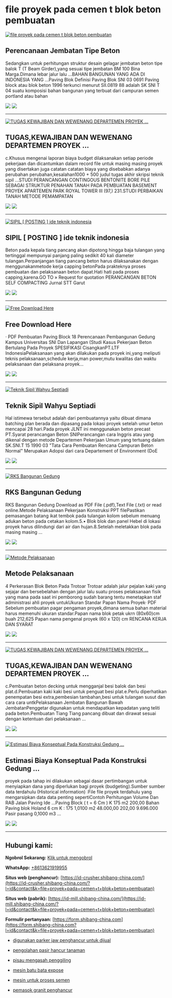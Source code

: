 # file proyek pada cemen t blok beton pembuatan

<a href="https://swt.shibang-china.com/?l=id&img&k=file+proyek+pada+cemen+t+blok+beton+pembuatan" target="_blank">![file proyek pada cemen t blok beton pembuatan](http://static.shibang-china.com/all-800x300/1298.jpg)</a>

## Perencanaan Jembatan Tipe Beton
Sedangkan untuk perhitungan struktur desain gelagar jembatan beton tipe balok T (T Beam Girder),yang sesuai tipe jembatan BM 100 Bina Marga.Dimana lebar jalur lalu …BAHAN BANGUNAN YANG ADA DI INDONESIA YANG …Paving Blok Definisi Paving Blok SNI 03 0691 Paving block atau blok beton 1996 terkunci menurut SII.0819 88 adalah SK SNI T 04 suatu komposisi bahan bangunan yang terbuat dari campuran semen portland atau bahan


<a href="https://whatsapp.shibangsoft.com/WhatsApp.php" target="_blank" title="WhatsApp">![](http://static.shibang-china.com/icon/whatsapp.png)</a> <a href="https://swt.shibang-china.com/?l=id&icon&k=file+proyek+pada+cemen+t+blok+beton+pembuatan" target="_blank">![](http://static.shibang-china.com/icon/chat-id.png)</a>

---

<a href="https://swt.shibang-china.com/?l=id&img&k=file+proyek+pada+cemen+t+blok+beton+pembuatan" target="_blank">![TUGAS,KEWAJIBAN DAN WEWENANG DEPARTEMEN PROYEK …](http://static.shibang-china.com/all-800x300/655.jpg)</a>

## TUGAS,KEWAJIBAN DAN WEWENANG DEPARTEMEN PROYEK …
c.Khusus mengenai laporan biaya budget dilaksanakan setiap periode pekerjaan dan dicantumkan dalam record file untuk masing masing proyek yang disertakan juga catatan catatan biaya yang disebabkan adanya perubahan perubahan,kesalahan1000 + 500 judul tugas akhir skripsi teknik sipil …STUDI PERANCANGAN CONTINGOUS BENTONITE BORE PILE SEBAGAI STRUKTUR PENAHAN TANAH PADA PEMBUATAN BASEMENT PROYEK APARTEMEN PARK ROYAL TOWER III (97,) 231.STUDI PERBAIKAN TANAH METODE PEMAMPATAN


<a href="https://whatsapp.shibangsoft.com/WhatsApp.php" target="_blank" title="WhatsApp">![](http://static.shibang-china.com/icon/whatsapp.png)</a> <a href="https://swt.shibang-china.com/?l=id&icon&k=file+proyek+pada+cemen+t+blok+beton+pembuatan" target="_blank">![](http://static.shibang-china.com/icon/chat-id.png)</a>

---

<a href="https://swt.shibang-china.com/?l=id&img&k=file+proyek+pada+cemen+t+blok+beton+pembuatan" target="_blank">![SIPIL [ POSTING ] ide teknik indonesia](http://static.shibang-china.com/all-800x300/257.jpg)</a>

## SIPIL [ POSTING ] ide teknik indonesia
Beton pada kepala tiang pancang akan dipotong hingga baja tulangan yang tertinggal mempunyai panjang paling sedikit 40 kali diameter tulangan.Perpanjangan tiang pancang beton harus dilaksanakan dengan menggunakanmetode kerja capping betonPada prakteknya proses pembuatan dan pelaksanaan beton dapat.Hati hati pada proses capping,karena.GO TO » Request for quotation PERANCANGAN BETON SELF COMPACTING Jurnal STT Garut


<a href="https://whatsapp.shibangsoft.com/WhatsApp.php" target="_blank" title="WhatsApp">![](http://static.shibang-china.com/icon/whatsapp.png)</a> <a href="https://swt.shibang-china.com/?l=id&icon&k=file+proyek+pada+cemen+t+blok+beton+pembuatan" target="_blank">![](http://static.shibang-china.com/icon/chat-id.png)</a>

---

<a href="https://swt.shibang-china.com/?l=id&img&k=file+proyek+pada+cemen+t+blok+beton+pembuatan" target="_blank">![Free Download Here](http://static.shibang-china.com/all-800x300/1217.jpg)</a>

## Free Download Here
· PDF Pembuatan Paving Block 18 Perencanaan Pembangunan Gedung Kampus Universitas SNI Dan Lapangan (Studi Kasus Pekerjaan Beton Bertulang Pada Proyek SPESIFIKASI CisangkanPT.LTF IndonesiaPelaksanaan yang akan dilakukan pada proyek ini,yang meliputi teknis pelaksanaan,schedule kerja,man power,mutu kwalitas dan waktu pelaksanaan dan pelaksana proyek…


<a href="https://whatsapp.shibangsoft.com/WhatsApp.php" target="_blank" title="WhatsApp">![](http://static.shibang-china.com/icon/whatsapp.png)</a> <a href="https://swt.shibang-china.com/?l=id&icon&k=file+proyek+pada+cemen+t+blok+beton+pembuatan" target="_blank">![](http://static.shibang-china.com/icon/chat-id.png)</a>

---

<a href="https://swt.shibang-china.com/?l=id&img&k=file+proyek+pada+cemen+t+blok+beton+pembuatan" target="_blank">![Teknik Sipil Wahyu Septiadi](http://static.shibang-china.com/all-800x300/192.jpg)</a>

## Teknik Sipil Wahyu Septiadi
Hal istimewa tersebut adalah dari pembuatannya yaitu dibuat dimana batching plan berada dan dipasang pada lokasi proyek setelah umur beton mencapai 28 hari.Pada proyek JLNT ini menggunakan beton precast PT.Syarat perancangan Beton SNIPerancangan cara Inggris atau yang dikenal dengan metode Departemen Pekerjaan Umum yang tertuang dalam SK.SNI.T 15 1990 03 "Tata Cara Pembuatan Rencana Campuran Beton Normal" Merupakan Adopsi dari cara Departement of Environment (DoE


<a href="https://whatsapp.shibangsoft.com/WhatsApp.php" target="_blank" title="WhatsApp">![](http://static.shibang-china.com/icon/whatsapp.png)</a> <a href="https://swt.shibang-china.com/?l=id&icon&k=file+proyek+pada+cemen+t+blok+beton+pembuatan" target="_blank">![](http://static.shibang-china.com/icon/chat-id.png)</a>

---

<a href="https://swt.shibang-china.com/?l=id&img&k=file+proyek+pada+cemen+t+blok+beton+pembuatan" target="_blank">![RKS Bangunan Gedung](http://static.shibang-china.com/all-800x300/318.jpg)</a>

## RKS Bangunan Gedung
RKS Bangunan Gedung Download as PDF File (.pdf),Text File (.txt) or read online.Metode Pelaksanaan Pekerjaan Konstruksi PPT filePastikan pemasangan batang ikat tembok pada tulangan kolom sebelum menuang adukan beton pada cetakan kolom.5.• Blok blok dan panel Hebel di lokasi proyek harus dilindungi dari air dan hujan.8.Setelah meletakkan blok pada masing masing …


<a href="https://whatsapp.shibangsoft.com/WhatsApp.php" target="_blank" title="WhatsApp">![](http://static.shibang-china.com/icon/whatsapp.png)</a> <a href="https://swt.shibang-china.com/?l=id&icon&k=file+proyek+pada+cemen+t+blok+beton+pembuatan" target="_blank">![](http://static.shibang-china.com/icon/chat-id.png)</a>

---

<a href="https://swt.shibang-china.com/?l=id&img&k=file+proyek+pada+cemen+t+blok+beton+pembuatan" target="_blank">![Metode Pelaksanaan](http://static.shibang-china.com/all-800x300/840.jpg)</a>

## Metode Pelaksanaan
4 Perkerasan Blok Beton Pada Trotoar Trotoar adalah jalur pejalan kaki yang sejajar dan bersebelahan dengan jalur lalu suatu proses pelaksanaan fisik yang mana pada saat ini pemborong sudah barang tentu menetapkan staf administrasi ahli proyek untukUkuran Standar Papan Nama Proyek· PDF Sebelum pembuatan pagar pengaman proyek,dimana semua bahan material harus memenuhi ukuran standar.Papan nama blok petak ukrn (80x60)cm buah 212,625 Papan nama pengenal proyek (60 x 120) cm RENCANA KERJA DAN SYARAT


<a href="https://whatsapp.shibangsoft.com/WhatsApp.php" target="_blank" title="WhatsApp">![](http://static.shibang-china.com/icon/whatsapp.png)</a> <a href="https://swt.shibang-china.com/?l=id&icon&k=file+proyek+pada+cemen+t+blok+beton+pembuatan" target="_blank">![](http://static.shibang-china.com/icon/chat-id.png)</a>

---

<a href="https://swt.shibang-china.com/?l=id&img&k=file+proyek+pada+cemen+t+blok+beton+pembuatan" target="_blank">![TUGAS,KEWAJIBAN DAN WEWENANG DEPARTEMEN PROYEK …](http://static.shibang-china.com/all-800x300/397.jpg)</a>

## TUGAS,KEWAJIBAN DAN WEWENANG DEPARTEMEN PROYEK …
c.Pembuatan beton decking untuk mengganjal besi balok dan besi plat.d.Pembuatan kaki kaki besi untuk penguat besi plat.e.Perlu diperhatikan penempatan besi extra,pembesian tambahan,besi untuk tulangan susut dan cara cara untkPelaksanaan Jembatan Bangunan Bawah JembatanPenggetar digunakan untuk mendapatkan kepadatan yang teliti pada beton.Pembuatan Tiang Tiang pancang dibuat dan dirawat sesuai dengan ketentuan dari pelaksanaan …


<a href="https://whatsapp.shibangsoft.com/WhatsApp.php" target="_blank" title="WhatsApp">![](http://static.shibang-china.com/icon/whatsapp.png)</a> <a href="https://swt.shibang-china.com/?l=id&icon&k=file+proyek+pada+cemen+t+blok+beton+pembuatan" target="_blank">![](http://static.shibang-china.com/icon/chat-id.png)</a>

---

<a href="https://swt.shibang-china.com/?l=id&img&k=file+proyek+pada+cemen+t+blok+beton+pembuatan" target="_blank">![Estimasi Biaya Konseptual Pada Konstruksi Gedung …](http://static.shibang-china.com/all-800x300/794.jpg)</a>

## Estimasi Biaya Konseptual Pada Konstruksi Gedung …
proyek pada tahap ini dilakukan sebagai dasar pertimbangan untuk menyiapkan dana yang diperlukan bagi proyek (budgeting).Sumber sumber data terdahulu (Historical information) :File file proyek terdahulu yang mengarsipkan data data penting sepertiContoh Perhitungan Volume Dan RAB Jalan Paving Ide …Paving Block ( t = 6 Cm ) K 175 m2 200,00 Bahan Paving blok Holand 6 cm K : 175 1,0100 m2 48.000,00 202,00 9.696.000 Pasir pasang 0,1000 m3 …


<a href="https://whatsapp.shibangsoft.com/WhatsApp.php" target="_blank" title="WhatsApp">![](http://static.shibang-china.com/icon/whatsapp.png)</a> <a href="https://swt.shibang-china.com/?l=id&icon&k=file+proyek+pada+cemen+t+blok+beton+pembuatan" target="_blank">![](http://static.shibang-china.com/icon/chat-id.png)</a>

---
## Hubungi kami:

**Ngobrol Sekarang:** [Klik untuk mengobrol](https://swt.shibang-china.com?l=id&contact&k=file+proyek+pada+cemen+t+blok+beton+pembuatan)

**WhatsApp:**  [+8613621919955](https://whatsapp.shibangsoft.com/WhatsApp.php)

**Situs web (penghancur):** [https://id-crusher.shibang-china.com/](https://id-crusher.shibang-china.com/?l=id&contact&k=file+proyek+pada+cemen+t+blok+beton+pembuatan)

**Situs web (pabrik):** [https://id-mill.shibang-china.com/](https://id-mill.shibang-china.com/?l=id&contact&k=file+proyek+pada+cemen+t+blok+beton+pembuatan)

**Formulir pertanyaan:** [https://form.shibang-china.com](https://form.shibang-china.com?l=id&contact&k=file+proyek+pada+cemen+t+blok+beton+pembuatan)

* [digunakan parker jaw penghancur untuk dijual](../21/digunakan%20parker%20jaw%20penghancur%20untuk%20dijual.md)

* [pengolahan pasir hancur tanaman](../16/pengolahan%20pasir%20hancur%20tanaman.md)

* [pisau mengasah penggiling](../21/pisau%20mengasah%20penggiling.md)

* [mesin batu bata expose](../28/mesin%20batu%20bata%20expose.md)

* [mesin untuk proses semen](../27/mesin%20untuk%20proses%20semen.md)

* [pemasok granit penghancur](../28/pemasok%20granit%20penghancur.md)